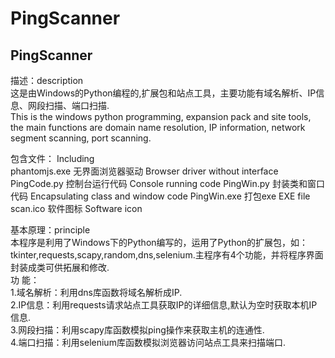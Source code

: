 # PingScanner
PingScanner
---
描述：description  
这是由Windows的Python编程的,扩展包和站点工具，主要功能有域名解析、IP信息、网段扫描、端口扫描.  
This is the windows python programming, expansion pack and site tools, the main functions are domain name resolution, IP information, network segment scanning, port scanning.  

包含文件： Including  
phantomjs.exe 无界面浏览器驱动 Browser driver without interface
PingCode.py 控制台运行代码 Console running code
PingWin.py 封装类和窗口代码 Encapsulating class and window code
PingWin.exe 打包exe EXE file
scan.ico 软件图标 Software icon

基本原理：principle  
本程序是利用了Windows下的Python编写的，运用了Python的扩展包，如：tkinter,requests,scapy,random,dns,selenium.主程序有4个功能，并将程序界面封装成类可供拓展和修改.  
功    能：  
1.域名解析：利用dns库函数将域名解析成IP.  
2.IP信息：利用requests请求站点工具获取IP的详细信息,默认为空时获取本机IP信息.  
3.网段扫描：利用scapy库函数模拟ping操作来获取主机的连通性.  
4.端口扫描：利用selenium库函数模拟浏览器访问站点工具来扫描端口.  
